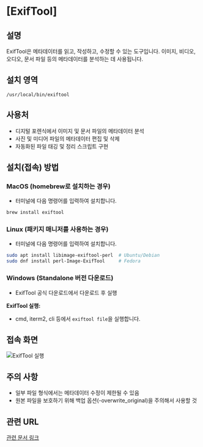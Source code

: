 # [ExifTool]

## 설명
ExifTool은 메타데이터를 읽고, 작성하고, 수정할 수 있는 도구입니다. 이미지, 비디오, 오디오, 문서 파일 등의 메타데이터를 분석하는 데 사용됩니다.

## 설치 영역
`/usr/local/bin/exiftool`

## 사용처
- 디지털 포렌식에서 이미지 및 문서 파일의 메타데이터 분석
- 사진 및 미디어 파일의 메타데이터 편집 및 삭제
- 자동화된 파일 태깅 및 정리 스크립트 구현

## 설치(접속) 방법
### MacOS (homebrew로 설치하는 경우)
- 터미널에 다음 명령어를 입력하여 설치합니다. 
```bash
brew install exiftool
```
### Linux (패키지 매니저를 사용하는 경우)
- 터미널에 다음 명령어를 입력하여 설치합니다. 
```bash
sudo apt install libimage-exiftool-perl  # Ubuntu/Debian
sudo dnf install perl-Image-ExifTool     # Fedora
```
### Windows (Standalone 버전 다운로드)
- ExifTool 공식 다운로드에서 다운로드 후 실행

**ExifTool 실행:**
   - cmd, iterm2, cli 등에서 `exiftool file`을  실행합니다.

## 접속 화면
![ExifTool 실행](https://github.com/user-attachments/assets/82493f3f-b8f7-46b2-b5c6-225a434cb6a2)



## 주의 사항
- 일부 파일 형식에서는 메타데이터 수정이 제한될 수 있음
- 원본 파일을 보호하기 위해 백업 옵션(-overwrite_original)을 주의해서 사용할 것

## 관련 URL
[관련 문서 링크](https://exiftool.org/)
